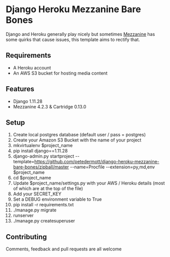 # Django Heroku Mezzanine Bare Bones

Django and Heroku generally play nicely but sometimes [Mezzanine](https://github.com/stephenmcd/mezzanine) has some quirks that cause issues, this template aims to rectify that.

## Requirements
* A Heroku account
* An AWS S3 bucket for hosting media content

## Features
* Django 1.11.28
* Mezzanine 4.2.3 & Cartridge 0.13.0

## Setup
1. Create local postgres database (default user / pass = postgres)
2. Create your Amazon S3 Bucket with the name of your project
2. mkvirtualenv $project_name
3. pip install django==1.11.28
4. django-admin.py startproject --template=https://github.com/petedermott/django-heroku-mezzanine-bare-bones/zipball/master --name=Procfile --extension=py,md,env $project_name
5. cd $project_name
6. Update $project_name/settings.py with your AWS / Heroku details (most of which are at the top of the file) 
7. Add your SECRET_KEY
8. Set a DEBUG environment variable to True
8. pip install -r requirements.txt
9. ./manage.py migrate
10. runserver
11. ./manage.py createsuperuser


## Contributing
Comments, feedback and pull requests are all welcome
